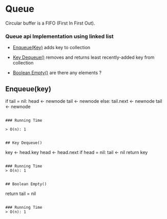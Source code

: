 # Queue

Circular buffer is a FIFO (First In First Out).

### Queue api Implementation using linked list  

- [Enqueue(Key)](#enqueuekey)
adds key to collection 

- [Key Dequeue()](#key-dequeue)
removes and returns least recently-added key from collection

- [Boolean Empty()](#boolean-empty)
are there any elements ?


## Enqueue(key)

if tail = nil:
	head <- newnode 
	tail <- newnode
else:
	tail.next <- newnode
	tail <- newnode
```

### Running Time

> O(n): 1


## Key Dequeue()
```
key <- head.key
head <- head.next
if head = nil:
	tail <- nil
return key
```

### Running Time
> O(n): 1


## Boolean Empty()
```
return tail = nil
```

### Running Time
> O(n): 1
